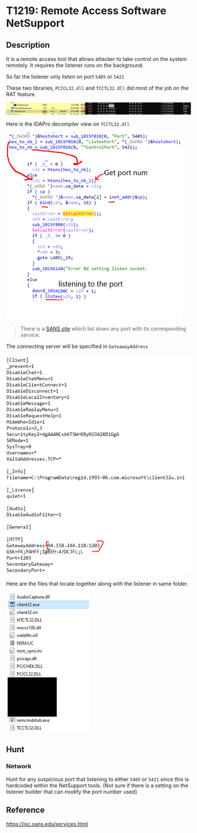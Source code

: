 # T1219: Remote Access Software NetSupport

## Description

It is a remote access tool that allows attacker to take control on the system remotely. It requires the listener runs on the background.

So far the listener only listen on port `5405` or `5421`

These two libraries, `PCICL32.dll` and `TCCTL32.dll` did most of the job on the RAT feature.

![net_support_netstat.PNG](./Image_T1219/net_support_netstat.PNG)

Here is the IDAPro decompiler view on `TCCTL32.dll`

![net_support_port.PNG](./Image_T1219/net_support_port.PNG)

> There is a [SANS site](https://isc.sans.edu/services.html) which list down any port with its corresponding service.

The connecting server will be specified in `GateawayAddress`

![net_support_client_ini.PNG](./Image_T1219/net_support_client_ini.PNG)

Here are the files that locate together along with the listener in same folder.

![net_support_folder_items.PNG](./Image_T1219/net_support_folder_items.PNG)

## Hunt

### Network

Hunt for any suspicious port that listening to either `5405` or `5421` since this is hardcoded within the NetSupport tools. (Not sure if there is a setting on the listener builder that can modify the port number used)

## Reference

<https://isc.sans.edu/services.html>
